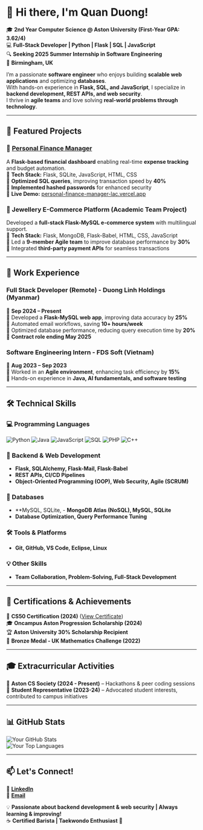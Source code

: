 # 👋 Hi there, I'm Quan Duong!  

🎓 **2nd Year Computer Science @ Aston University (First-Year GPA: 3.62/4)**  
💻 **Full-Stack Developer | Python | Flask | SQL | JavaScript**  
🔍 **Seeking 2025 Summer Internship in Software Engineering**  
📍 **Birmingham, UK**  

I’m a passionate **software engineer** who enjoys building **scalable web applications** and optimizing **databases**.  
With hands-on experience in **Flask, SQL, and JavaScript**, I specialize in **backend development, REST APIs, and web security**.  
I thrive in **agile teams** and love solving **real-world problems through technology**.

---

## 🚀 Featured Projects  

### 🔹 [**Personal Finance Manager**](https://github.com/Quanthenewbiecoder/Personal-finance-manager)  
A **Flask-based financial dashboard** enabling real-time **expense tracking** and budget automation.  
🔹 **Tech Stack:** Flask, SQLite, JavaScript, HTML, CSS  
🔹 **Optimized SQL queries**, improving transaction speed by **40%**  
🔹 **Implemented hashed passwords** for enhanced security  
🔹 **Live Demo:** [personal-finance-manager-lac.vercel.app](https://personal-finance-manager-lac.vercel.app)  

### 🔹 Jewellery E-Commerce Platform (Academic Team Project)  
Developed a **full-stack Flask-MySQL e-commerce system** with multilingual support.  
🔹 **Tech Stack:** Flask, MongoDB, Flask-Babel, HTML, CSS, JavaScript  
🔹 Led a **9-member Agile team** to improve database performance by **30%**  
🔹 Integrated **third-party payment APIs** for seamless transactions  

---

## 💼 Work Experience  

### **Full Stack Developer (Remote) - Duong Linh Holdings (Myanmar)**
📅 **Sep 2024 – Present**  
🔹 Developed a **Flask-MySQL web app**, improving data accuracy by **25%**  
🔹 Automated email workflows, saving **10+ hours/week**  
🔹 Optimized database performance, reducing query execution time by **20%**  
💼 **Contract role ending May 2025**  

### **Software Engineering Intern - FDS Soft (Vietnam)**
📅 **Aug 2023 – Sep 2023**  
🔹 Worked in an **Agile environment**, enhancing task efficiency by **15%**  
🔹 Hands-on experience in **Java, AI fundamentals, and software testing**  

---

## 🛠 Technical Skills  

### 💻 Programming Languages  
![Python](https://img.shields.io/badge/Python-blue?style=flat&logo=python)  ![Java](https://img.shields.io/badge/Java-red?style=flat&logo=java)  ![JavaScript](https://img.shields.io/badge/JavaScript-yellow?style=flat&logo=javascript)  ![SQL](https://img.shields.io/badge/SQL-green?style=flat&logo=mysql)  ![PHP](https://img.shields.io/badge/PHP-purple?style=flat&logo=php)  ![C++](https://img.shields.io/badge/C++-orange?style=flat&logo=cplusplus)  

### 🔹 Backend & Web Development  
- **Flask, SQLAlchemy, Flask-Mail, Flask-Babel**  
- **REST APIs, CI/CD Pipelines**  
- **Object-Oriented Programming (OOP), Web Security, Agile (SCRUM)**  

### 🔹 Databases  
- **MySQL, SQLite, - **MongoDB Atlas (NoSQL), MySQL, SQLite**  
- **Database Optimization, Query Performance Tuning**  

### 🛠 Tools & Platforms  
- **Git, GitHub, VS Code, Eclipse, Linux**  

### 💡 Other Skills  
- **Team Collaboration, Problem-Solving, Full-Stack Development**  

---

## 🎯 Certifications & Achievements  
🏅 **CS50 Certification (2024)** ([View Certificate](https://courses.edx.org/certificates/faf76bfe74a349ab994c2689da52658d))  
🎓 **Oncampus Aston Progression Scholarship (2024)**  
🏆 **Aston University 30% Scholarship Recipient**  
🏅 **Bronze Medal - UK Mathematics Challenge (2022)**  

---

## 🎓 Extracurricular Activities  
🎯 **Aston CS Society (2024 - Present)** – Hackathons & peer coding sessions  
🏫 **Student Representative (2023-24)** – Advocated student interests, contributed to campus initiatives  

---

## 📊 GitHub Stats  

![Your GitHub Stats](https://github-readme-stats.vercel.app/api?username=Quanthenewbiecoder&show_icons=true&theme=radical)  
![Your Top Languages](https://github-readme-stats.vercel.app/api/top-langs/?username=Quanthenewbiecoder&layout=compact)  

---

## 📫 Let's Connect!  
🔗 **[LinkedIn](https://linkedin.com/in/duong-anh-quan-bb4b3b1a4)**  
📩 **[Email](mailto:quan.duong4work@gmail.com)**  

💡 **Passionate about backend development & web security | Always learning & improving!**  
☕ **Certified Barista | Taekwondo Enthusiast** 🥋  
